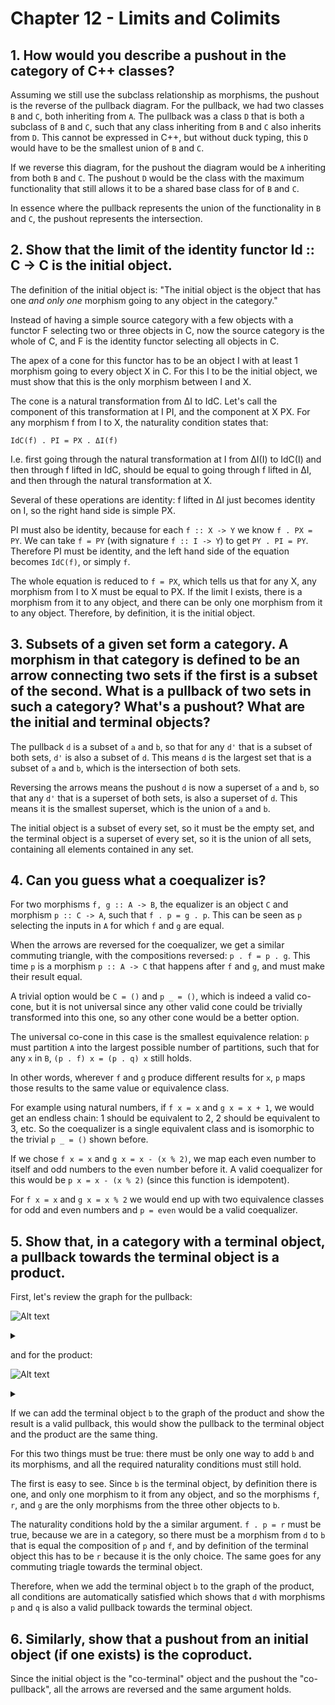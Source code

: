 # Chapter 12 - Limits and Colimits

## 1. How would you describe a pushout in the category of C++ classes?

Assuming we still use the subclass relationship as morphisms, the pushout is the reverse of the pullback diagram. For the pullback, we had two classes ```B``` and ```C```, both inheriting from ```A```. The pullback was a class ```D``` that is both a subclass of ```B``` and ```C```, such that any class inheriting from ```B``` and ```C``` also inherits from ```D```. This cannot be expressed in C++, but without duck typing, this ```D``` would have to be the smallest union of ```B``` and ```C```.

If we reverse this diagram, for the pushout the diagram would be ```A``` inheriting from both ```B``` and ```C```. The pushout ```D``` would be the class with the maximum functionality that still allows it to be a shared base class for of ```B``` and ```C```.

In essence where the pullback represents the union of the functionality in ```B``` and ```C```, the pushout represents the intersection.

## 2. Show that the limit of the identity functor Id :: C -> C is the initial object.

The definition of the initial object is: "The initial object is the object that has one _and only one_ morphism going to any object in the category."

Instead of having a simple source category with a few objects with a functor F selecting two or three objects in C, now the source category is the whole of C, and F is the identity functor selecting all objects in C.

The apex of a cone for this functor has to be an object I with at least 1 morphism going to every object X in C. For this I to be the initial object, we must show that this is the only morphism between I and X.

The cone is a natural transformation from ΔI to IdC. Let's call the component of this transformation at I PI, and the component at X PX. For any morphism f from I to X, the naturality condition states that:

```
IdC(f) . PI = PX . ΔI(f)
```

I.e. first going through the natural transformation at I from ΔI(I) to IdC(I) and then through f lifted in IdC, should be equal to going through f lifted in ΔI, and then through the natural transformation at X.

Several of these operations are identity: f lifted in ΔI just becomes identity on I, so the right hand side is simple PX.

PI must also be identity, because for each ```f :: X -> Y``` we know ```f . PX = PY```. We can take ```f = PY``` (with signature ```f :: I -> Y```) to get ```PY . PI = PY```. Therefore PI must be identity, and the left hand side of the equation becomes ```IdC(f)```, or simply ```f```.

The whole equation is reduced to ```f = PX```, which tells us that for any X, any morphism from I to X must be equal to PX. If the limit I exists, there is a morphism from it to any object, and there can be only one morphism from it to any object. Therefore, by definition, it is the initial object.

## 3. Subsets of a given set form a category. A morphism in that category is defined to be an arrow connecting two sets if the first is a subset of the second. What is a pullback of two sets in such a category? What's a pushout? What are the initial and terminal objects?

The pullback ```d``` is a subset of ```a``` and ```b```, so that for any ```d'``` that is a subset of both sets, ```d'``` is also a subset of ```d```. This means ```d``` is the largest set that is a subset of ```a``` and ```b```, which is the intersection of both sets.

Reversing the arrows means the pushout ```d``` is now a superset of ```a``` and ```b```, so that any ```d'``` that is a superset of both sets, is also a superset of ```d```. This means it is the smallest superset, which is the union of ```a``` and ```b```.

The initial object is a subset of every set, so it must be the empty set, and the terminal object is a superset of every set, so it is the union of all sets, containing all elements contained in any set.

## 4. Can you guess what a coequalizer is?
For two morphisms ```f, g :: A -> B```, the equalizer is an object ```C``` and morphism ```p :: C -> A```, such that ```f . p = g . p```. This can be seen as ```p``` selecting the inputs in ```A``` for which ```f``` and ```g``` are equal.

When the arrows are reversed for the coequalizer, we get a similar commuting triangle, with the compositions reversed: ```p . f = p . g```. This time ```p``` is a morphism ```p :: A -> C``` that happens after ```f``` and ```g```, and must make their result equal.

A trivial option would be ```C = ()``` and ```p _ = ()```, which is indeed a valid co-cone, but it is not universal since any other valid cone could be trivially transformed into this one, so any other cone would be a better option.

The universal co-cone in this case is the smallest equivalence relation: ```p``` must partition ```A``` into the largest possible number of partitions, such that for any ```x``` in ```B```, ```(p . f) x = (p . q) x``` still holds.

In other words, wherever ```f``` and ```g``` produce different results for ```x```, ```p``` maps those results to the same value or equivalence class.

For example using natural numbers, if ```f x = x``` and ```g x = x + 1```, we would get an endless chain: 1 should be equivalent to 2, 2 should be equivalent to 3, etc. So the coequalizer is a single equivalent class and is isomorphic to the trivial ```p _ = ()``` shown before.

If we chose ```f x = x``` and ```g x = x - (x % 2)```, we map each even number to itself and odd numbers to the even number before it. A valid coequalizer for this would be ```p x = x - (x % 2)``` (since this function is idempotent).

For ```f x = x``` and ```g x = x % 2``` we would end up with two equivalence classes for odd and even numbers and ```p = even``` would be a valid coequalizer.

## 5. Show that, in a category with a terminal object, a pullback towards the terminal object is a product.

First, let's review the graph for the pullback:

![Alt text](https://g.gravizo.com/source/challenge5amark?https%3A%2F%2Fraw.githubusercontent.com%2Fnielsreijers%2Fcategorytheory%2Fmain%2FChapter12.md)
<details>
<summary></summary>
challenge5amark
digraph G {
    d -> a [label="p"]
    d -> b [label="r"]
    d -> c [label="q"]
    a -> b [label="f"]
    c -> b [label="g"]
}
challenge5amark
</details>

and for the product:

![Alt text](https://g.gravizo.com/source/challenge5bmark?https%3A%2F%2Fraw.githubusercontent.com%2Fnielsreijers%2Fcategorytheory%2Fmain%2FChapter12.md)
<details>
<summary></summary>
challenge5bmark
digraph G {
    d -> a [label="p"]
    d -> b [label="q"]
}
challenge5bmark
</details>

If we can add the terminal object ```b``` to the graph of the product and show the result is a valid pullback, this would show the pullback to the terminal object and the product are the same thing.

For this two things must be true: there must be only one way to add ```b``` and its morphisms, and all the required naturality conditions must still hold.

The first is easy to see. Since ```b``` is the terminal object, by definition there is one, and only one morphism to it from any object, and so the morphisms ```f```, ```r```, and ```g``` are the only morphisms from the three other objects to ```b```.

The naturality conditions hold by the a similar argument. ```f . p = r``` must be true, because we are in a category, so there must be a morphism from ```d``` to ```b``` that is equal the composition of ```p``` and ```f```, and by definition of the terminal object this has to be ```r``` because it is the only choice. The same goes for any commuting triagle towards the terminal object.

Therefore, when we add the terminal object ```b``` to the graph of the product, all conditions are automatically satisfied which shows that ```d``` with morphisms ```p``` and ```q``` is also a valid pullback towards the terminal object.

## 6. Similarly, show that a pushout from an initial object (if one exists) is the coproduct.

Since the initial object is the "co-terminal" object and the pushout the "co-pullback", all the arrows are reversed and the same argument  holds.
 